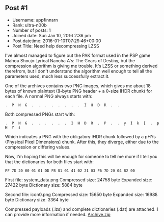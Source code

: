 ## Post #1
- Username: uppfinnarn
- Rank: ultra-n00b
- Number of posts: 1
- Joined date: Sun Jan 10, 2016 2:36 pm
- Post datetime: 2016-01-10T07:29:46+00:00
- Post Title: Need help decompressing LZSS

I've almost managed to figure out the PAK format used in the PSP game Mahou Shoujo Lyrical Nanoha A's: The Gears of Destiny, but the compression algorithm is giving me trouble.
It's LZSS or something derived therefrom, but I don't understand the algorithm well enough to tell all the parameters used, much less successfully extract it.

One of the archives contains two PNG images, which gives me about 18 bytes of known plaintext (8-byte PNG header + a 0-size IHDR chunk) for each file. A normal PNG always starts with:

```
.  P  N  G  .  .  .  .  .  .  .  .  I  H  D  R  .  .

```


Both compressed PNGs start with:

```
.  P  N  G  .  .  .  .  .  .  I  H  D  R  .  P  .  .  y  Ì  k  [  .  p  H  Y  s

```


Which indicates a PNG with the obligatory IHDR chunk followed by a pHYs (Physical Pixel Dimensions) chunk. After this, they diverge, either due to the compression or differing values.

Now, I'm hoping this will be enough for someone to tell me more if I tell you that the dictionaries for both files start with:

```
FF 7D 20 00 01 01 DD FB 81 01 41 02 21 03 F6 7D 20 04 82 00
```


First file: system_data.png
Compressed size: 24758 byte
Expanded size: 27422 byte
Dictionary size: 5884 byte

Second file: icon0.png
Compressed size: 15650 byte
Expanded size: 16988 byte
Dictionary size: 3364 byte

Compressed payloads (.lzs) and complete dictionaries (.dat) are attached. I can provide more information if needed.
[Archive.zip](https://xentaxbackup.github.io/file/10285_Archive.zip)
